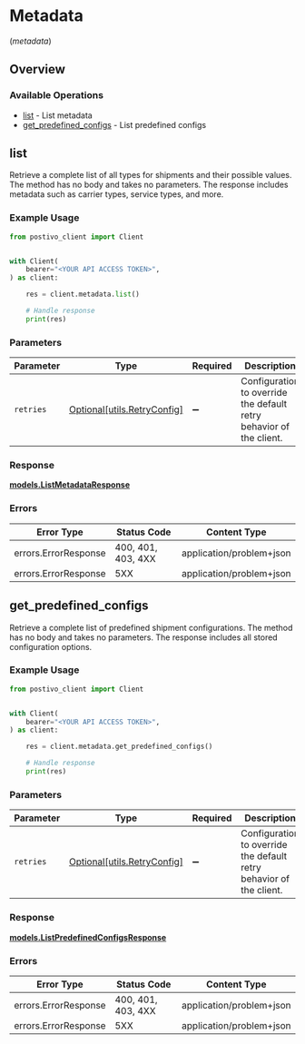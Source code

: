 # Metadata
(*metadata*)

## Overview

### Available Operations

* [list](#list) - List metadata
* [get_predefined_configs](#get_predefined_configs) - List predefined configs

## list

Retrieve a complete list of all types for shipments and their possible values. The method has no body and takes no parameters. The response includes metadata such as carrier types, service types, and more.

### Example Usage

<!-- UsageSnippet language="python" operationID="listMetadata" method="get" path="/metadata" -->
```python
from postivo_client import Client


with Client(
    bearer="<YOUR API ACCESS TOKEN>",
) as client:

    res = client.metadata.list()

    # Handle response
    print(res)

```

### Parameters

| Parameter                                                           | Type                                                                | Required                                                            | Description                                                         |
| ------------------------------------------------------------------- | ------------------------------------------------------------------- | ------------------------------------------------------------------- | ------------------------------------------------------------------- |
| `retries`                                                           | [Optional[utils.RetryConfig]](../../models/utils/retryconfig.md)    | :heavy_minus_sign:                                                  | Configuration to override the default retry behavior of the client. |

### Response

**[models.ListMetadataResponse](../../models/listmetadataresponse.md)**

### Errors

| Error Type               | Status Code              | Content Type             |
| ------------------------ | ------------------------ | ------------------------ |
| errors.ErrorResponse     | 400, 401, 403, 4XX       | application/problem+json |
| errors.ErrorResponse     | 5XX                      | application/problem+json |

## get_predefined_configs

Retrieve a complete list of predefined shipment configurations. The method has no body and takes no parameters. The response includes all stored configuration options.

### Example Usage

<!-- UsageSnippet language="python" operationID="listPredefinedConfigs" method="get" path="/metadata/predefined-configs" -->
```python
from postivo_client import Client


with Client(
    bearer="<YOUR API ACCESS TOKEN>",
) as client:

    res = client.metadata.get_predefined_configs()

    # Handle response
    print(res)

```

### Parameters

| Parameter                                                           | Type                                                                | Required                                                            | Description                                                         |
| ------------------------------------------------------------------- | ------------------------------------------------------------------- | ------------------------------------------------------------------- | ------------------------------------------------------------------- |
| `retries`                                                           | [Optional[utils.RetryConfig]](../../models/utils/retryconfig.md)    | :heavy_minus_sign:                                                  | Configuration to override the default retry behavior of the client. |

### Response

**[models.ListPredefinedConfigsResponse](../../models/listpredefinedconfigsresponse.md)**

### Errors

| Error Type               | Status Code              | Content Type             |
| ------------------------ | ------------------------ | ------------------------ |
| errors.ErrorResponse     | 400, 401, 403, 4XX       | application/problem+json |
| errors.ErrorResponse     | 5XX                      | application/problem+json |